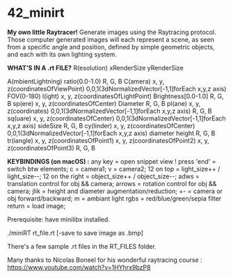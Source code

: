# 42_minirt

**My own little Raytracer!**
Generate images using the Raytracing protocol. Those computer generated images will each represent a scene, as seen from a specific angle and position, defined by simple geometric objects, and each with its own lighting system.

**WHAT'S IN A .rt FILE?**
R(esolution) xRenderSize yRenderSize

A(mbientLightning) ratio(0.0-1.0) R, G, B
C(amera) x, y, z(coordinatesOfViewPoint) 0,0,1(3dNormalizedVector[-1,1]forEach x,y,z axis) FOV(0-180)
l(ight) x, y, z(coordinatesOfLightPoint) Brightness[0.0-1.0] R, G, B
sp(ere) x, y, z(coordinatesOfCenter) Diameter R, G, B
pl(ane) x, y, z(coordinates) 0,0,1(3dNormalizedVector[-1,1]forEach x,y,z axis) R, G, B
sq(uare) x, y, z(coordinatesOfCenter) 0,0,1(3dNormalizedVector[-1,1]forEach x,y,z axis) sideSize R, G, B
cy(linder) x, y, z(coordinatesOfCenter) 0,0,1(3dNormalizedVector[-1,1]forEach x,y,z axis) diameter height R, G, B
tr(iangle) x, y, z(coordinatesOfPoint1) x, y, z(coordinatesOfPoint2) x, y, z(coordinatesOfPoint3) R, G, B

**KEYBINDINGS (on macOS) :**
any key = 				  	open snippet view !
press 'end' = 				switch btw elements;
c = 						      camera1;
v = 						      camera2;
12 on top = 				  light_size++ / light_size--;
12 on the right = 		object_size++ / object_size--;
adws = 						    translation control for obj && camera;
arrows = 					    rotation control for obj && camera;
jlik = 						    height and diameter augmentation/reduction;
+- = 						      camera or obj forward/backward;
m  =						      ambiant light
rgbs =						    red/blue/green/sepia filter
return = 					    load image;

Prerequisite: have minilibx installed.

./miniRT rt_file.rt [-save to save image as .bmp] 

There's a few sample .rt files in the RT_FILES folder.

Many thanks to Nicolas Boneel for his wonderful raytracing course : https://www.youtube.com/watch?v=1HYhrx9bzP8
